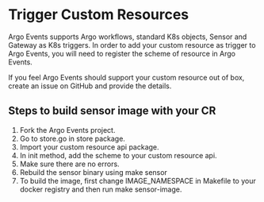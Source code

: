 # Trigger Custom Resources
Argo Events supports Argo workflows, standard K8s objects, Sensor and Gateway as
K8s triggers. In order to add your custom resource as trigger to Argo Events, you will
need to register the scheme of resource in Argo Events.

If you feel Argo Events should support your custom resource out of box, create an issue
on GitHub and provide the details.

## Steps to build sensor image with your CR

1. Fork the Argo Events project.
2. Go to store.go in store package.
3. Import your custom resource api package.
4. In init method, add the scheme to your custom resource api.
5. Make sure there are no errors.
6. Rebuild the sensor binary using make sensor
7. To build the image, first change IMAGE_NAMESPACE in Makefile to your docker registry and then run make sensor-image.
